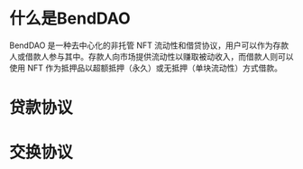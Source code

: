 # 什么是BendDAO
BendDAO 是一种去中心化的非托管 NFT 流动性和借贷协议，用户可以作为存款人或借款人参与其中。存款人向市场提供流动性以赚取被动收入，而借款人则可以使用 NFT 作为抵押品以超额抵押（永久）或无抵押（单块流动性）方式借款。

# 贷款协议

# 交换协议